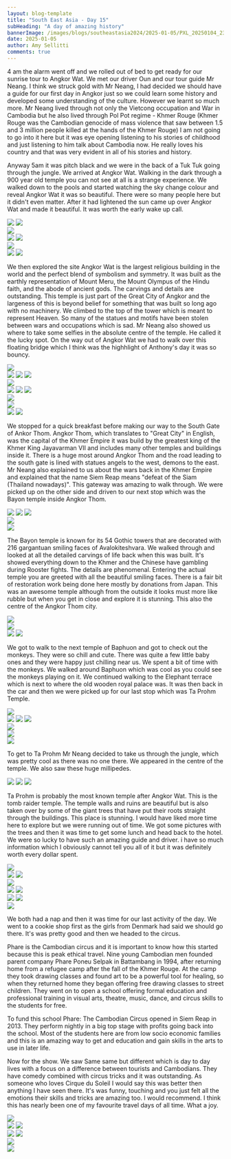 ```yaml
---
layout: blog-template
title: "South East Asia - Day 15"
subHeading: "A day of amazing history"
bannerImage: /images/blogs/southeastasia2024/2025-01-05/PXL_20250104_234300798.jpg_compressed.JPEG
date: 2025-01-05
author: Amy Sellitti
comments: true
---
```


4 am the alarm went off and we rolled out of bed to get ready for our sunrise tour to Angkor Wat. We met our driver Oun and our tour guide Mr Neang. I think we struck gold with Mr Neang, I had decided we should have a guide for our first day in Angkor just so we could learn some history and developed some understanding of the culture. However we learnt so much more. Mr Neang lived through not only the Vietcong occupation and War in Cambodia but he also lived through Pol Pot regime - Khmer Rouge (Khmer Rouge was  the Cambodian genocide of mass violence that saw between 1.5 and 3 million people killed at the hands of the Khmer Rouge) I am not going to go into it here but it was eye opening listening to his stories of childhood and just listening to him talk about Cambodia now. He really loves his country and that was very evident in all of his stories and history.

Anyway 5am it was pitch black and we were in the back of a Tuk Tuk going through the jungle. We arrived at Angkor Wat. Walking in the dark through a 900 year old temple you can not see at all is a strange experience. We walked down to the pools and started watching the sky change colour and reveal Angkor Wat it was so beautiful. There were so many people here but it didn't even matter. After it had lightened the sun came up over Angkor Wat and made it beautiful. It was worth the early wake up call. 

<div class="grid-2c">
  <img src="http://photos-2.asapadventures.com/blogs/2024southeastasia/2025-01-05/PXL_20250104_224443840.NIGHT.jpg_compressed.JPEG"/>
  <img src="http://photos-2.asapadventures.com/blogs/2024southeastasia/2025-01-05/PXL_20250104_230019371.jpg_compressed.JPEG"/>
</div>
<div class="center-image"><img src="http://photos-2.asapadventures.com/blogs/2024southeastasia/2025-01-05/PXL_20250104_234300798.jpg_compressed.JPEG"/></div>
<div class="grid-2c">
  <img src="http://photos-2.asapadventures.com/blogs/2024southeastasia/2025-01-05/PXL_20250104_231436157.jpg_compressed.JPEG"/>
  <img src="http://photos-2.asapadventures.com/blogs/2024southeastasia/2025-01-05/PXL_20250104_231910800.jpg_compressed.JPEG"/>
</div>
<div class="center-image"><img src="http://photos-2.asapadventures.com/blogs/2024southeastasia/2025-01-05/PXL_20250104_235211273.jpg_compressed.JPEG"/></div>
<div class="grid-2c">
  <img src="http://photos-2.asapadventures.com/blogs/2024southeastasia/2025-01-05/PXL_20250104_235151476.MP.jpg_compressed.JPEG"/>
  <img src="http://photos-2.asapadventures.com/blogs/2024southeastasia/2025-01-05/PXL_20250104_235431775.jpg_compressed.JPEG"/>
</div>

We then explored the site Angkor Wat is the largest religious building in the world and the perfect blend of symbolism and symmetry. It was built as the earthly representation of Mount Meru, the Mount Olympus of the Hindu faith, and the abode of ancient gods. The carvings and details are outstanding. This temple is just part of the Great City of Angkor and the largeness of this is beyond belief for something that was built so long ago with no machinery. We climbed to the top of the tower which is meant to represent Heaven. So many of the statues and motifs have been stolen between wars and occupations which is sad. Mr Neang also showed us where to take some selfies in the absolute centre of the temple. He called it the lucky spot. On the way out of Angkor Wat we had to walk over this floating bridge which I think was the highhlight of Anthony's day it was so bouncy. 

<div class="center-image"><img src="http://photos-2.asapadventures.com/blogs/2024southeastasia/2025-01-05/PXL_20250105_005101216.MP.jpg_compressed.JPEG"/></div>
<div class="grid-1l-2w">
  <img src="http://photos-2.asapadventures.com/blogs/2024southeastasia/2025-01-05/PXL_20250105_012853534.jpg_compressed.JPEG"/>
  <img src="http://photos-2.asapadventures.com/blogs/2024southeastasia/2025-01-05/PXL_20250105_012852248.jpg_compressed.JPEG"/>
  <img src="http://photos-2.asapadventures.com/blogs/2024southeastasia/2025-01-05/PXL_20250105_014042406.jpg_compressed.JPEG"/>
</div>
<div class="center-image"><img src="http://photos-2.asapadventures.com/blogs/2024southeastasia/2025-01-05/PXL_20250105_013454915.MP.jpg_compressed.JPEG"/></div>
<div class="grid-3c">
  <img src="http://photos-2.asapadventures.com/blogs/2024southeastasia/2025-01-05/PXL_20250105_013619532.MP.jpg_compressed.JPEG"/>
  <img src="http://photos-2.asapadventures.com/blogs/2024southeastasia/2025-01-05/PXL_20250105_013152614.jpg_compressed.JPEG"/>
  <img src="http://photos-2.asapadventures.com/blogs/2024southeastasia/2025-01-05/PXL_20250105_014009196.MP.jpg_compressed.JPEG"/>
</div>
<div class="center-image"><img src="http://photos-2.asapadventures.com/blogs/2024southeastasia/2025-01-05/PXL_20250105_020336952.MP.jpg_compressed.JPEG"/></div>
<div class="center-image"><img src="http://photos-2.asapadventures.com/blogs/2024southeastasia/2025-01-05/PXL_20250105_020346667.MP.jpg_compressed.JPEG"/></div>
<div class="grid-2c">
  <img src="http://photos-2.asapadventures.com/blogs/2024southeastasia/2025-01-05/PXL_20250105_021300597.jpg_compressed.JPEG"/>
  <img src="http://photos-2.asapadventures.com/blogs/2024southeastasia/2025-01-05/PXL_20250105_021524006.jpg_compressed.JPEG"/>
</div>

We stopped for a quick breakfast before making our way to the South Gate of Ankor Thom. Angkor Thom, which translates to "Great City" in English, was the capital of the Khmer Empire it was build by the greatest king of the Khmer King Jayavarman VII and includes many other temples and buildings inside it. There is a huge most around Angkor Thom and the road leading to the south gate is lined with statues angels to the west, demons to the east. Mr Neang also explained to us about the wars back in the Khmer Empire and explained that the name Siem Reap means "defeat of the Siam (Thailand nowadays)". This gateway was amazing to walk through. We were picked up on the other side and driven to our next stop which was the Bayon temple inside Angkor Thom.

<div class="grid-1l-2w">
  <img src="http://photos-2.asapadventures.com/blogs/2024southeastasia/2025-01-05/PXL_20250105_030535540.jpg_compressed.JPEG"/>
  <img src="http://photos-2.asapadventures.com/blogs/2024southeastasia/2025-01-05/PXL_20250105_032009020.jpg_compressed.JPEG"/>
  <img src="http://photos-2.asapadventures.com/blogs/2024southeastasia/2025-01-05/PXL_20250105_032200152.jpg_compressed.JPEG"/>
</div>
<div class="center-image"><img src="http://photos-2.asapadventures.com/blogs/2024southeastasia/2025-01-05/PXL_20250105_032522902.jpg_compressed.JPEG"/></div>
<div class="center-image"><img src="http://photos-2.asapadventures.com/blogs/2024southeastasia/2025-01-05/PXL_20250105_033123990.MP.jpg_compressed.JPEG"/></div>

The Bayon temple is known for its 54 Gothic towers that are decorated with 216 gargantuan smiling faces of Avalokiteshvara. We walked through and looked at all the detailed carvings of life back when this was built. It's showed everything down to the Khmer and the Chinese have gambling during Rooster fights. The details are phenomenal. Entering the actual temple you are greeted with all the beautiful smiling faces. There is a fair bit of restoration work being done here mostly by donations from Japan.  This was an awesome temple although from the outside it looks must more like rubble but when you get in close and explore it is stunning. This also the centre of the Angkor Thom city.

<div class="center-image"><img src="http://photos-2.asapadventures.com/blogs/2024southeastasia/2025-01-05/PXL_20250105_040940798.MP.jpg_compressed.JPEG"/></div>
<div class="center-image"><img src="http://photos-2.asapadventures.com/blogs/2024southeastasia/2025-01-05/PXL_20250105_034145462.jpg_compressed.JPEG"/></div>
<div class="grid-2c">
  <img src="http://photos-2.asapadventures.com/blogs/2024southeastasia/2025-01-05/PXL_20250105_034801442.jpg_compressed.JPEG"/>
  <img src="http://photos-2.asapadventures.com/blogs/2024southeastasia/2025-01-05/PXL_20250105_040106714.MP.jpg_compressed.JPEG"/>
</div>

We got to walk to the next temple of Baphuon and got to check out the monkeys. They were so chill and cute. There was quite a few little baby ones and they were happy just chilling near us. We spent a bit of time with the monkeys. We walked around Baphuon which was cool as you could see the monkeys playing on it. We continued walking to the Elephant terrace which is next to where the old wooden royal palace was.  It was then back in the car and then we were picked up for our last stop which was Ta Prohm Temple.

<div class="center-image"><img src="http://photos-2.asapadventures.com/blogs/2024southeastasia/2025-01-05/PXL_20250105_041616807.jpg_compressed.JPEG"/></div>
<div class="grid-1l-2w">
  <img src="http://photos-2.asapadventures.com/blogs/2024southeastasia/2025-01-05/PXL_20250105_042451203.jpg_compressed.JPEG"/>
  <img src="http://photos-2.asapadventures.com/blogs/2024southeastasia/2025-01-05/PXL_20250105_042152620.jpg_compressed.JPEG"/>
  <img src="http://photos-2.asapadventures.com/blogs/2024southeastasia/2025-01-05/PXL_20250105_042616704.jpg_compressed.JPEG"/>
</div>
<div class="center-image"><img src="http://photos-2.asapadventures.com/blogs/2024southeastasia/2025-01-05/PXL_20250105_043036351.jpg_compressed.JPEG"/></div>

<div class="center-image"><img src="http://photos-2.asapadventures.com/blogs/2024southeastasia/2025-01-05/PXL_20250105_044819410.jpg_compressed.JPEG"/></div>
<div class="center-image"><img src="http://photos-2.asapadventures.com/blogs/2024southeastasia/2025-01-05/PXL_20250105_043357390.jpg_compressed.JPEG"/></div>

To get to Ta Prohm Mr Neang decided to take us through the jungle, which was pretty cool as there was no one there.  We appeared in the centre of the temple. We also saw these huge millipedes. 

<div class="grid-1l-2w">
  <img src="http://photos-2.asapadventures.com/blogs/2024southeastasia/2025-01-05/PXL_20250105_051443501.MP.jpg_compressed.JPEG"/>
  <img src="http://photos-2.asapadventures.com/blogs/2024southeastasia/2025-01-05/PXL_20250105_051438371.jpg_compressed.JPEG"/>
  <img src="http://photos-2.asapadventures.com/blogs/2024southeastasia/2025-01-05/PXL_20250105_051302008.jpg_compressed.JPEG"/>
</div>

Ta Prohm is probably the most known temple  after Angkor Wat. This is the tomb raider temple.  The temple  walls and ruins are beautiful but is also taken over by some of the giant trees that have put their roots straight through the buildings.  This place is stunning. I would have liked more time here to explore but we were running out of time. We got some pictures with the trees and then it was time to get some lunch and head back to the hotel. We were so lucky to have such an amazing guide and driver. i have so much information which I obviously cannot tell you all of it but it was definitely worth every dollar spent. 

<div class="center-image"><img src="http://photos-2.asapadventures.com/blogs/2024southeastasia/2025-01-05/PXL_20250105_053537942.jpg_compressed.JPEG"/></div>
<div class="grid-2c">
  <img src="http://photos-2.asapadventures.com/blogs/2024southeastasia/2025-01-05/PXL_20250105_054003206.PANO.jpg_compressed.JPEG"/>
  <img src="http://photos-2.asapadventures.com/blogs/2024southeastasia/2025-01-05/PXL_20250105_054402424.jpg_compressed.JPEG"/>
</div>
<div class="center-image"><img src="http://photos-2.asapadventures.com/blogs/2024southeastasia/2025-01-05/PXL_20250105_054513713.PANO.jpg_compressed.JPEG"/></div>
<div class="grid-2c">
  <img src="http://photos-2.asapadventures.com/blogs/2024southeastasia/2025-01-05/PXL_20250105_054726180.jpg_compressed.JPEG"/>
  <img src="http://photos-2.asapadventures.com/blogs/2024southeastasia/2025-01-05/PXL_20250105_055038142.jpg_compressed.JPEG"/>
</div>
<div class="grid-2c">
  <img src="http://photos-2.asapadventures.com/blogs/2024southeastasia/2025-01-05/PXL_20250105_055053131.jpg_compressed.JPEG"/>
  <img src="http://photos-2.asapadventures.com/blogs/2024southeastasia/2025-01-05/PXL_20250105_055324347.jpg_compressed.JPEG"/>
</div>
<div class="center-image"><img src="http://photos-2.asapadventures.com/blogs/2024southeastasia/2025-01-05/PXL_20250105_055712962.jpg_compressed.JPEG"/></div>

We both had a nap and then it was time for our last activity of the day. We went to a cookie shop first as the girls from Denmark had said we should go there. It's was pretty good and then we headed to the circus.

Phare is the Cambodian circus and it is important to know how this started because this is peak ethical travel. Nine young Cambodian men founded parent company Phare Poneu Selpak in Battambang in 1994, after returning home from a refugee camp after the fall of the Khmer Rouge. At the camp they took drawing classes and found art to be a powerful tool for healing, so when they returned home they began offering free drawing classes to street children. They went on to open a school offering formal education and professional training in visual arts, theatre, music, dance, and circus skills to the students for free.

To fund this school Phare: The Cambodian Circus opened in Siem Reap in 2013. They perform nightly in a big top stage with profits going back into the school. Most of the students here are from low socio economic families and this is an amazing way to get and education and gain skills in the arts to use in later life. 

Now for the show. We saw Same same but different which is day to day lives with a focus on a difference between tourists and Cambodians. They have comedy combined with circus tricks and it was outstanding. As someone who loves Cirque du Soleil I would say this was better then anything I have seen there. It's was funny, touching and you just felt all the emotions their skills and tricks are amazing too. I would recommend. I think this has nearly been one of my favourite travel days of all time. What a joy.

<div class="center-image"><img src="http://photos-2.asapadventures.com/blogs/2024southeastasia/2025-01-05/PXL_20250105_123551162.MP.jpg_compressed.JPEG"/></div>
<div class="grid-2c">
  <img src="http://photos-2.asapadventures.com/blogs/2024southeastasia/2025-01-05/PXL_20250105_125623657.jpg_compressed.JPEG"/>
  <img src="http://photos-2.asapadventures.com/blogs/2024southeastasia/2025-01-05/PXL_20250105_130643927.jpg_compressed.JPEG"/>
</div>
<div class="grid-2c">
  <img src="http://photos-2.asapadventures.com/blogs/2024southeastasia/2025-01-05/PXL_20250105_131037505.jpg_compressed.JPEG"/>
  <img src="http://photos-2.asapadventures.com/blogs/2024southeastasia/2025-01-05/PXL_20250105_131459710.jpg_compressed.JPEG"/>
</div>
<div class="center-image"><img src="http://photos-2.asapadventures.com/blogs/2024southeastasia/2025-01-05/PXL_20250105_132610728.MP.jpg_compressed.JPEG"/></div>
<div class="center-image"><img src="http://photos-2.asapadventures.com/blogs/2024southeastasia/2025-01-05/PXL_20250105_133538019.MP.jpg_compressed.JPEG"/></div>


